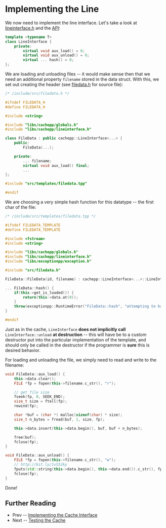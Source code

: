 Implementing the Line
====

We now need to implement the line interface. Let's take a look at [lineinterface.h](../../include/src/lineinterface.h) and the [API](../api/lineinterface.md):

```cpp
template <typename T>
class LineInterface {
	private:
		virtual void aux_load() = 0;
		virtual void aux_unload() = 0;
		virtual ... hash() = 0;
};
```

We are loading and unloading files -- it would make sense then that we need an additional property `filename` stored in the data struct. With this, we set out creating 
the header (see [filedata.h](../../refs/filedata.h) for source file):

```cpp
/* /include/src/filedata.h */

#ifndef FILEDATA_H
#define FILEDATA_H

#include <string>

#include "libs/cachepp/globals.h"
#include "libs/cachepp/lineinterface.h"

class FileData : public cachepp::LineInterface<...> {
	public:
		FileData(...);

	private:
		... filename;
		virtual void aux_load() final;
		...
};

#include "src/templates/filedata.tpp"

#endif
```

We are choosing a very simple hash function for this datatype -- the first char of the file:

```cpp
/* /include/src/templates/filedata.tpp */

#ifndef FILEDATA_TEMPLATE
#define FILEDATA_TEMPLATE

#include <fstream>
#include <string>

#include "libs/cachepp/globals.h"
#include "libs/cachepp/lineinterface.h"
#include "libs/exceptionpp/exception.h"

#include "src/filedata.h"

FileData::FileData(id, filename) : cachepp::LineInterface<...>::LineInterface(id), filename(filename) {}

... FileData::hash() {
	if(this->get_is_loaded()) {
		return(this->data.at(0));
	}
	throw(exceptionpp::RuntimeError("FileData::hash", "attempting to hash data which is not loaded"));
}

#endif
```

Just as in the cache, `LineInterface` **does not implicitly call** `LineInterface::unload` **at destruction** -- this will have be to a custom destructor put into the 
particular implementation of the template, and should only be called in the destructor if the programmer is **sure** this is desired behavior.

For loading and unloading the file, we simply need to read and write to the filename:

```cpp
void FileData::aux_load() {
	this->data.clear();
	FILE *fp = fopen(this->filename.c_str(), "r");

	// get file size
	fseek(fp, 0, SEEK_END);
	size_t size = ftell(fp);
	rewind(fp);

	char *buf = (char *) malloc(sizeof(char) * size);
	size_t n_bytes = fread(buf, 1, size, fp);

	this->data.insert(this->data.begin(), buf, buf + n_bytes);

	free(buf);
	fclose(fp);
}

void FileData::aux_unload() {
	FILE *fp = fopen(this->filename.c_str(), "w");
	// http://bit.ly/1vS52ky
	fputs(std::string(this->data.begin(), this->data.end()).c_str(), fp);
	fclose(fp);
}
```

Done!

Further Reading
----

* Prev -- [Implementing the Cache Interface](cache.md)
* Next -- [Testing the Cache](testing.md)

